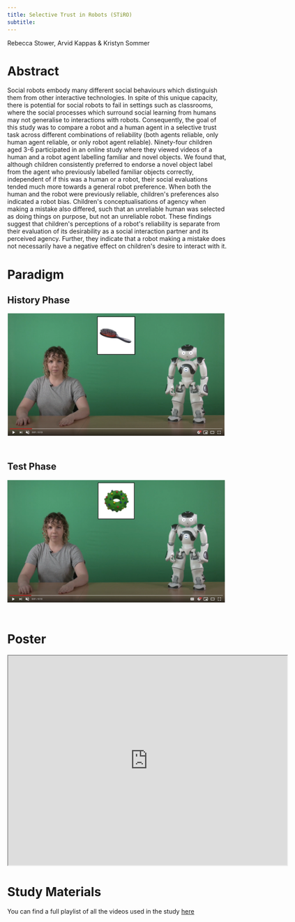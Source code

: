 ```yaml
---
title: Selective Trust in Robots (STiRO)
subtitle: 
---
```

Rebecca Stower, Arvid Kappas & Kristyn Sommer

# Abstract

Social robots embody many different social behaviours which distinguish them from other interactive technologies. In spite of this unique capacity, there is potential for social robots to fail in settings such as classrooms, where the social processes which surround social learning from humans may not generalise to interactions with robots. Consequently, the goal of this study was to compare a robot and a human agent in a selective trust task across different combinations of reliability (both agents reliable, only human agent reliable, or only robot agent reliable). Ninety-four children aged 3-6 participated in an online study where they viewed videos of a human and a robot agent labelling familiar and novel objects. We found that, although children consistently preferred to endorse a novel object label from the agent who previously labelled familiar objects correctly, independent of if this was a human or a robot, their social evaluations tended much more towards a general robot preference. When both the human and the robot were previously reliable, children's preferences also indicated a robot bias. Children's conceptualisations of agency when making a mistake also differed, such that an unreliable human was selected as doing things on purpose, but not an unreliable robot. These findings suggest that children's perceptions of a robot's reliability is separate from their evaluation of its desirability as a social interaction partner and its perceived agency. Further, they indicate that a robot making a mistake does not necessarily have a negative effect on children's desire to interact with it.

# Paradigm
## History Phase
<img style="padding-bottom:25px" src="/assets/img/history.gif"
     width = "500"/>

## Test Phase
<img style="padding-bottom:25px" src="/assets/img/test.gif"
     width = "500"/>

# Poster
<p style="text-align:center;">
<iframe src="https://drive.google.com/file/d/1uDfn5pzgRj9QR9uVPLxeozH6lnv-eBjp/preview" width="640" height="480" allow="autoplay"></iframe>
</p>

# Study Materials

You can find a full playlist of all the videos used in the study <a href="https://youtube.com/playlist?list=PLvLRx6TCbSjwq-0TYJYJMI7eZCPflj62i">here</a> 
